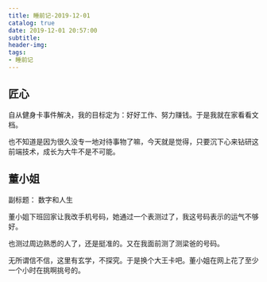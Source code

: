 ```yaml
---
title: 睡前记-2019-12-01
catalog: true
date: 2019-12-01 20:57:00
subtitle:
header-img:
tags:
- 睡前记
---
```


## 匠心

自从健身卡事件解决，我的目标定为：好好工作、努力赚钱。于是我就在家看看文档。

也不知道是因为很久没专一地对待事物了嘛，今天就是觉得，只要沉下心来钻研这前端技术，成长为大牛不是不可能。



## 董小姐

副标题： 数字和人生

董小姐下班回家让我改手机号码，她通过一个表测过了，我这号码表示的运气不够好。

也测过周边熟悉的人了，还是挺准的。又在我面前测了测梁爸的号码。

无所谓信不信，这里有玄学，不探究。于是换个大王卡吧。董小姐在网上花了至少一个小时在挑啊挑号的。
